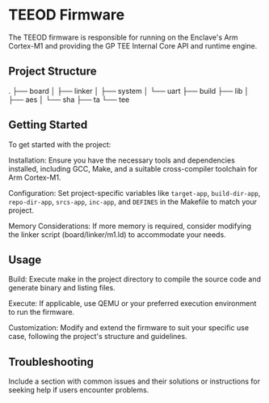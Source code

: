 # TEEOD Firmware

The TEEOD firmware is responsible for running on the Enclave's Arm Cortex-M1 and providing the GP TEE Internal Core API and runtime engine.

## Project Structure
.
├── board
│   ├── linker
│   ├── system
│   └── uart
├── build
├── lib
│   ├── aes
│   └── sha
├── ta
└── tee

## Getting Started

To get started with the project:

Installation: Ensure you have the necessary tools and dependencies installed, including GCC, Make, and a suitable cross-compiler toolchain for Arm Cortex-M1.

Configuration: Set project-specific variables like ``target-app``, ``build-dir-app``, ``repo-dir-app``, ``srcs-app``, ``inc-app``, and ``DEFINES`` in the Makefile to match your project.

Memory Considerations: If more memory is required, consider modifying the linker script (board/linker/m1.ld) to accommodate your needs.

## Usage

Build: Execute make in the project directory to compile the source code and generate binary and listing files.

Execute: If applicable, use QEMU or your preferred execution environment to run the firmware.

Customization: Modify and extend the firmware to suit your specific use case, following the project's structure and guidelines.


## Troubleshooting

Include a section with common issues and their solutions or instructions for seeking help if users encounter problems.


